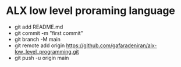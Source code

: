 # ALX low level proraming language
* git add README.md
* git commit -m "first commit"
* git branch -M main
* git remote add origin https://github.com/gafaradeniran/alx-low_level_programming.git
* git push -u origin main
